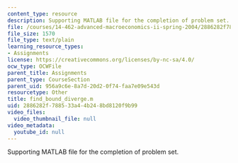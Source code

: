```yaml
---
content_type: resource
description: Supporting MATLAB file for the completion of problem set.
file: /courses/14-462-advanced-macroeconomics-ii-spring-2004/2886282f788533a44b248bd8120f9b99_find_bound_diverge.m
file_size: 1570
file_type: text/plain
learning_resource_types:
- Assignments
license: https://creativecommons.org/licenses/by-nc-sa/4.0/
ocw_type: OCWFile
parent_title: Assignments
parent_type: CourseSection
parent_uid: 956a9c6e-8a7d-20d2-0f74-faa7e09e543d
resourcetype: Other
title: find_bound_diverge.m
uid: 2886282f-7885-33a4-4b24-8bd8120f9b99
video_files:
  video_thumbnail_file: null
video_metadata:
  youtube_id: null
---
```

Supporting MATLAB file for the completion of problem set.